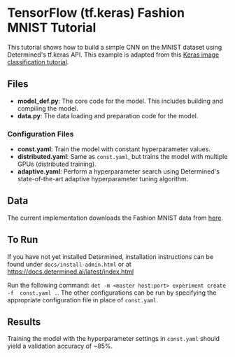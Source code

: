 # TensorFlow (tf.keras) Fashion MNIST Tutorial

This tutorial shows how to build a simple CNN on the MNIST dataset using
Determined's tf.keras API. This example is adapted from this [Keras image
classification tutorial](https://www.tensorflow.org/tutorials/keras/classification).

## Files

- **model_def.py**: The core code for the model. This includes building and compiling the model.
- **data.py**: The data loading and preparation code for the model.

### Configuration Files

- **const.yaml**: Train the model with constant hyperparameter values.
- **distributed.yaml**: Same as `const.yaml`, but trains the model with multiple GPUs (distributed training).
- **adaptive.yaml**: Perform a hyperparameter search using Determined's state-of-the-art adaptive hyperparameter tuning algorithm.

## Data

The current implementation downloads the Fashion MNIST data from
[here](https://github.com/zalandoresearch/fashion-mnist/blob/master/LICENSE).

## To Run

If you have not yet installed Determined, installation instructions can be found
under `docs/install-admin.html` or at https://docs.determined.ai/latest/index.html

Run the following command: `det -m <master host:port> experiment create -f 
const.yaml .`. The other configurations can be run by specifying the appropriate
configuration file in place of `const.yaml`.

## Results

Training the model with the hyperparameter settings in `const.yaml` should yield
a validation accuracy of ~85%.
